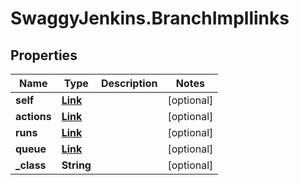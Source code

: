 # SwaggyJenkins.BranchImpllinks

## Properties

Name | Type | Description | Notes
------------ | ------------- | ------------- | -------------
**self** | [**Link**](Link.md) |  | [optional] 
**actions** | [**Link**](Link.md) |  | [optional] 
**runs** | [**Link**](Link.md) |  | [optional] 
**queue** | [**Link**](Link.md) |  | [optional] 
**_class** | **String** |  | [optional] 


